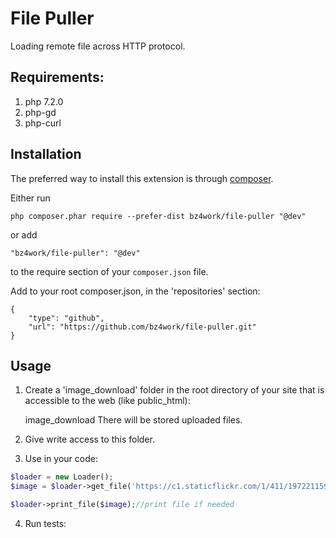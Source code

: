 File Puller
===========
Loading remote file across HTTP protocol. 


Requirements:
------------
1. php 7.2.0
2. php-gd
3. php-curl


Installation
------------

The preferred way to install this extension is through [composer](http://getcomposer.org/download/).

Either run

```
php composer.phar require --prefer-dist bz4work/file-puller "@dev"
```

or add

```
"bz4work/file-puller": "@dev"
```

to the require section of your `composer.json` file.

Add to your root composer.json, in the 'repositories' section:

    {
        "type": "github",
        "url": "https://github.com/bz4work/file-puller.git"
    }

Usage
-----

1. Create a 'image_download' folder in the root directory of your site that is accessible to the web 
(like public_html):
    
    
    image_download
There will be stored uploaded files.

2. Give write access to this folder.

3. Use in your code:
```php
$loader = new Loader();
$image = $loader->get_file('https://c1.staticflickr.com/1/411/19722115906_3030f88c9a_n.jpg', 'red_php.jpg');

$loader->print_file($image);//print file if needed
```
4. Run tests:
